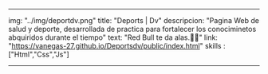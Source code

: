 ---

img: "../img/deportdv.png"
title: "Deports | Dv"
descripcion: "Pagina Web de salud y deporte, desarrollada de practica para fortalecer los			conociminetos abquiridos durante el tiempo"
text: "Red Bull te da alas.🧗🏽"
link: "https://vanegas-27.github.io/Deportsdv/public/index.html"
skills : ["Html","Css","Js"]

---